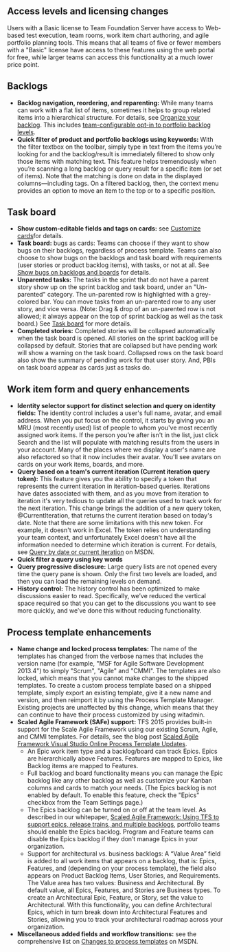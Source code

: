 <properties
    pageTitle="Agile Planning"
    description="Planning, tracking, and executing on work is the heart of any agile process, and Visual Studio 2015 continues to make the process more efficient."
    slug="agileplanning"
    order="200"    
    keywords="visual studio, team foundation server, visual studio online, vs2015, vs, visualstudio, tfs, tfs2015, vso, agile planning, kanban boards"
/>

## Access levels and licensing changes

Users with a Basic license to Team Foundation Server have access to Web-based test execution, team rooms, work item chart authoring, and agile portfolio planning tools. This means that all teams of five or fewer members with a "Basic" license have access to these features using the web portal for free, while larger teams can access this functionality at a much lower price point.


## Backlogs
- **Backlog navigation, reordering, and reparenting:** While many teams can work with a flat list of items, sometimes it helps to group related items into a hierarchical structure. For details, see [Organize your backlog]( https://msdn.microsoft.com/Library/vs/alm/work/backlogs/organize-backlog). This includes [team-configurable opt-in to portfolio backlog levels](https://msdn.microsoft.com/Library/vs/alm/work/backlogs/organize-backlog#activate-backlogs).
- **Quick filter of product and portfolio backlogs using keywords:** With the filter textbox on the toolbar, simply type in text from the items you’re looking for and the backlog/result is immediately filtered to show only those items with matching text. This feature helps tremendously when you’re scanning a long backlog or query result for a specific item (or set of items). Note that the matching is done on data in the displayed columns—including tags. On a filtered backlog, then, the context menu provides an option to move an item to the top or to a specific position.


## Task board

- **Show custom-editable fields and tags on cards:** see [Customize cards](https://msdn.microsoft.com/Library/vs/alm/work/customize/customize-cards)for details. 
- **Task board:** bugs as cards: Teams can choose if they want to show bugs on their backlogs, regardless of process template. Teams can also choose to show bugs on the backlogs and task board with requirements (user stories or product backlog items), with tasks, or not at all. See [Show bugs on backlogs and boards](https://msdn.microsoft.com/Library/vs/alm/work/customize/show-bugs-on-backlog) for details.
- **Unparented tasks:** The tasks in the sprint that do not have a parent story show up on the sprint backlog and task board, under an "Un-parented" category. The un-parented row is highlighted with a grey-colored bar. You can move tasks from an un-parented row to any user story, and vice versa. (Note: Drag & drop of an un-parented row is not allowed; it always appear on the top of sprint backlog as well as the task board.) See [Task board](https://msdn.microsoft.com/Library/vs/alm/work/scrum/task-board) for more details.
- **Completed stories:** Completed stories will be collapsed automatically when the task board is opened. All stories on the sprint backlog will be collapsed by default. Stories that are collapsed but have pending work will show a warning on the task board. Collapsed rows on the task board also show the summary of pending work for that user story. And, PBIs on task board appear as cards just as tasks do.


## Work item form and query enhancements
- **Identity selector support for distinct selection and query on identity fields:** The identity control includes a user's full name, avatar, and email address. When you put focus on the control, it starts by giving you an MRU (most recently used) list of people to whom you've most recently assigned work items. If the person you’re after isn't in the list, just click Search and the list will populate with matching results from the users in your account. Many of the places where we display a user's name are also refactored so that it now includes their avatar. You'll see avatars on cards on your work items, boards, and more.
- **Query based on a team's current iteration (Current iteration query token):** This feature gives you the ability to specify a token that represents the current iteration in iteration-based queries. Iterations have dates associated with them, and as you move from iteration to iteration it's very tedious to update all the queries used to track work for the next iteration. This change brings the addition of a new query token, @CurrentIteration, that returns the current iteration based on today's date. Note that there are some limitations with this new token. For example, it doesn't work in Excel. The token relies on understanding your team context, and unfortunately Excel doesn't have all the information needed to determine which iteration is current. For details, see [Query by date or current iteration]( https://msdn.microsoft.com/Library/vs/alm/work/track/query-by-date-or-current-iteration) on MSDN.
- **Quick filter a query using key words** 
- **Query progressive disclosure:** Large query lists are not opened every time the query pane is shown. Only the first two levels are loaded, and then you can load the remaining levels on demand.
- **History control:** The history control has been optimized to make discussions easier to read. Specifically, we’ve reduced the vertical space required so that you can get to the discussions you want to see more quickly, and we’ve done this without reducing functionality.



## Process template enhancements

- **Name change and locked process templates:** The name of the templates has changed from the verbose names that includes the version name (for example, "MSF for Agile Software Development 2013.4") to simply "Scrum", "Agile" and "CMMI". The templates are also locked, which means that you cannot make changes to the shipped templates. To create a custom process template based on a shipped template, simply export an existing template, give it a new name and version, and then reimport it by using the Process Template Manager. Existing projects are unaffected by this change, which means that they can continue to have their process customized by using witadmin.
- **Scaled Agile Framework (SAFe) support:** TFS 2015 provides built-in support for the Scale Agile Framework using our existing Scrum, Agile, and CMMI templates. For details, see the blog post [Scaled Agile Framework Visual Studio Online Process Template Updates](http://blogs.msdn.com/b/visualstudioalm/archive/2015/05/15/scaled-agile-framework-visual-studio-online-process-template-updates.aspx).
	- An Epic work item type and a backlog/board can track Epics. Epics are hierarchically above Features. Features are mapped to Epics, like Backlog items are mapped to Features.
	- Full backlog and board functionality means you can manage the Epic backlog like any other backlog as well as customize your Kanban columns and cards to match your needs. (The Epics backlog is not enabled by default. To enable this feature, check the "Epics" checkbox from the Team Settings page.)
	- The Epics backlog can be turned on or off at the team level. As described in our whitepaper, [Scaled Agile Framework: Using TFS to support epics, release trains, and multiple backlogs]( https://msdn.microsoft.com/en-us/library/dn798712.aspx), portfolio teams should enable the Epics backlog. Program and Feature teams can disable the Epics backlog if they don’t manage Epics in your organization.
	- Support for architectural vs. business backlogs: A “Value Area” field is added to all work items that appears on a backlog, that is: Epics, Features, and (depending on your process template), the field also appears on Product Backlog Items, User Stories, and Requirements. The Value area has two values: Business and Architectural. By default value, all Epics, Features, and Stories are Business types. To create an Architectural Epic, Feature, or Story, set the value to Architectural. With this functionality, you can define Architectural Epics, which in turn break down into Architectural Features and Stories, allowing you to track your architectural roadmap across your organization. 
- **Miscellaneous added fields and workflow transitions:** see the comprehensive list on [Changes to process templates](https://msdn.microsoft.com/Library/vs/alm/work/guidance/changes-to-process-templates) on MSDN. 
